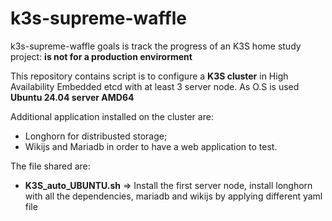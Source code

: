 # k3s-supreme-waffle
k3s-supreme-waffle goals is track the progress of an K3S home study project: **is not for a production envirorment**

This repository contains script is to configure a **K3S cluster** in High Availability Embedded etcd with at least 3 server node. As O.S is used **Ubuntu 24.04 server AMD64**



Additional application installed on the cluster are:
* Longhorn for distribusted storage;
* Wikijs and Mariadb in order to have a web application to test.

The file shared are:
* **K3S_auto_UBUNTU.sh** => Install the first server node, install longhorn with all the dependencies, mariadb and wikijs by applying different yaml file
